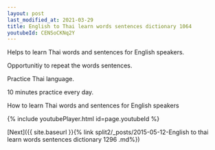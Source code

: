 ```yaml
---
layout: post
last_modified_at: 2021-03-29
title: English to Thai learn words sentences dictionary 1064 
youtubeId: CENSoCKNq2Y
---
```

 
 
Helps to learn Thai words and sentences for English speakers.

Opportunitiy to repeat the words sentences. 

Practice Thai language. 
 
10 minutes practice every day. 
 
How to learn Thai words and sentences for English speakers 
 
{% include youtubePlayer.html id=page.youtubeId %}
 
 
[Next]({{ site.baseurl }}{% link  split2/_posts/2015-05-12-English to thai learn words sentences dictionary 1296 .md%})
 
